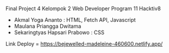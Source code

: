 Final Project 4 Kelompok 2 Web Developer Program 11 Hacktiv8

- Akmal Yoga Ananto : HTML, Fetch API, Javascript
- Maulana Priangga Dwitama 
- Sekaringtyas Hapsari Prabowo : CSS

Link Deploy = https://bejewelled-madeleine-460600.netlify.app/